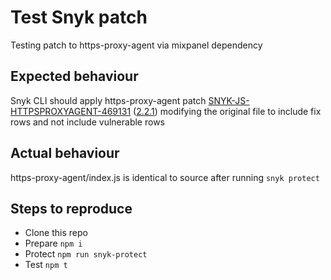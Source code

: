 # Test Snyk patch

Testing patch to https-proxy-agent via mixpanel dependency

## Expected behaviour
Snyk CLI should apply https-proxy-agent patch [SNYK-JS-HTTPSPROXYAGENT-469131](https://snyk.io/vuln/SNYK-JS-HTTPSPROXYAGENT-469131) ([2.2.1](https://snyk-rules-pre-repository.s3.amazonaws.com/snapshots/master/patches/npm/https-proxy-agent/20190929/https-proxy-agent_0_0_20190929.patch)) modifying the original file to include fix rows and not include vulnerable rows

## Actual behaviour
https-proxy-agent/index.js is identical to source after running `snyk protect`

## Steps to reproduce
- Clone this repo
- Prepare `npm i`
- Protect `npm run snyk-protect`
- Test `npm t`
